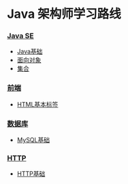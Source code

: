 # Java 架构师学习路线

### [Java SE](docs/JavaSE)
* [Java基础](docs/JavaSE/Java基础.md)
* [面向对象](docs/JavaSE/面向对象.md)
* [集合](docs/JavaSE/集合.md)

### [前端](docs/前端)
* [HTML基本标签]()
### [数据库](docs/数据库)
* [MySQL基础]()

### [HTTP](docs/HTTP)
* [HTTP基础](docs/HTTP/HTTP基础.md)


